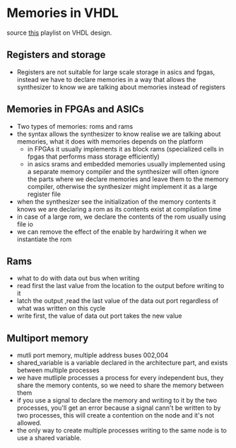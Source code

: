 # Memories in VHDL 
source [this](https://www.youtube.com/playlist?list=PLyWAP9QBe16p2HXVcyEgGAFicXJI797jK) playlist on VHDL design.

## Registers and storage
- Registers are not suitable for large scale storage in asics and fpgas, instead we have to declare memories in a way that allows the synthesizer to know we are talking about memories instead of registers

## Memories in FPGAs and ASICs
- Two types of memories: roms and rams
- the syntax allows the synthesizer to know realise we are talking about memories, what it does with memories depends on the platform
    - in FPGAs it usually implements it as block rams (specialized cells in fpgas that performs mass storage efficiently)
    - in asics srams and embedded memories usually implemented using a separate memory compiler and the synthesizer will often ignore the parts where we declare memories and leave them to the memory compiler, otherwise the synthesizer might implement it as a large register file
- when the synthesizer see the initialization of the memory contents it knows we are declaring a rom as its contents exist at compilation time
- in case of a large rom, we declare the contents of the rom usually using file io
- we can remove the effect of the enable by hardwiring it when we instantiate the rom
  
## Rams  

- what to do with data out bus when writing 
- read first the last value from the location to the output before writing to it
- latch the output ,read the last value of the data out port regardless of what was written on this cycle
- write first, the value of data out port takes the new value
  
## Multiport memory
- mutli port memory, multiple address buses 002,004
- shared_variable is a variable declared in the architecture part, and exists between multiple processes 
- we have mutliple processes a process for every independent bus, they share the memory contents, so we need to share the memory between them
- if you use a signal to declare the memory and writing to it by the two processes, you'll get an error because a signal cann't be written to by two processes, this will create a contention on the node and it's not allowed.
- the only way to create multiple processes writing to the same node is to use a shared variable.

